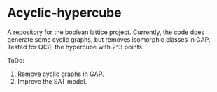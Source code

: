 # Acyclic-hypercube
A repository for the boolean lattice project.
Currently, the code does generate some cyclic graphs, but removes isomorphic classes in GAP. Tested for Q(3), the hypercube with 2^3 points. 

ToDo:
1. Remove cyclic graphs in GAP.
2. Improve the SAT model. 
